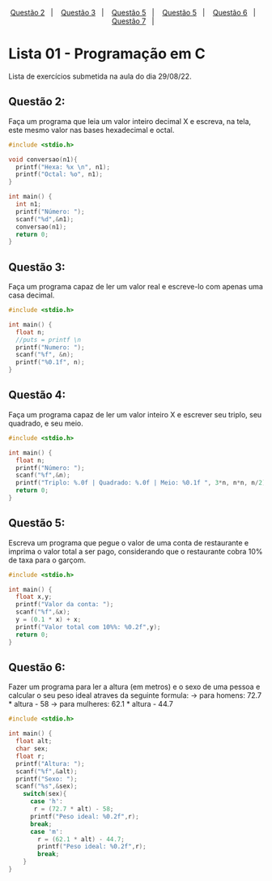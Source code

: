 <p align="center">
  <a href="#questão-2">Questão 2</a>&nbsp;&nbsp;&nbsp;|&nbsp;&nbsp;&nbsp;
  <a href="#questão-3">Questão 3</a>&nbsp;&nbsp;&nbsp;|&nbsp;&nbsp;&nbsp;
  <a href="#questão-4">Questão 5</a>&nbsp;&nbsp;&nbsp;|&nbsp;&nbsp;&nbsp;
  <a href="#questão-5">Questão 5</a>&nbsp;&nbsp;&nbsp;|&nbsp;&nbsp;&nbsp;
  <a href="#questão-6">Questão 6</a>&nbsp;&nbsp;&nbsp;|&nbsp;&nbsp;&nbsp;
  <a href="#questão-7">Questão 7</a>&nbsp;&nbsp;&nbsp;|&nbsp;&nbsp;&nbsp;
</p>

# Lista 01 - Programação em C
Lista de exercícios submetida na aula do dia 29/08/22.

## Questão 2:
Faça um programa que leia um valor inteiro decimal X e escreva, na tela, este mesmo valor nas bases
hexadecimal e octal.
``` c
#include <stdio.h>

void conversao(n1){
  printf("Hexa: %x \n", n1);
  printf("Octal: %o", n1);
}

int main() {
  int n1;
  printf("Número: ");
  scanf("%d",&n1);
  conversao(n1);
  return 0;
}
```

## Questão 3:
Faça um programa capaz de ler um valor real e escreve-lo com apenas uma casa decimal.
``` c
#include <stdio.h>

int main() {
  float n;
  //puts = printf \n
  printf("Numero: ");
  scanf("%f", &n);
  printf("%0.1f", n);
}
```

## Questão 4:
Faça um programa capaz de ler um valor inteiro X e escrever seu triplo, seu quadrado, e seu meio.
``` c
#include <stdio.h>

int main() {
  float n;
  printf("Número: ");
  scanf("%f",&n);
  printf("Triplo: %.0f | Quadrado: %.0f | Meio: %0.1f ", 3*n, n*n, n/2);
  return 0;
}
```

## Questão 5:
Escreva um programa que pegue o valor de uma conta de restaurante e imprima o valor total a ser pago, considerando que o restaurante cobra 10% de taxa para o garçom.
``` c
#include <stdio.h>

int main() {
  float x,y;
  printf("Valor da conta: ");
  scanf("%f",&x);
  y = (0.1 * x) + x;
  printf("Valor total com 10%%: %0.2f",y);
  return 0;
}
```

## Questão 6:
Fazer um programa para ler a altura (em metros) e o sexo de uma pessoa e calcular o seu peso ideal atraves da seguinte formula: 
-> para homens: 72.7 * altura - 58
-> para mulheres: 62.1 * altura - 44.7
``` c
#include <stdio.h>

int main() {
  float alt;
  char sex;
  float r;
  printf("Altura: ");
  scanf("%f",&alt);
  printf("Sexo: ");
  scanf("%s",&sex);
    switch(sex){
      case 'h':
       r = (72.7 * alt) - 58;
      printf("Peso ideal: %0.2f",r);
      break;
      case 'm':
        r = (62.1 * alt) - 44.7;
        printf("Peso ideal: %0.2f",r);
        break;
    }
}
```

